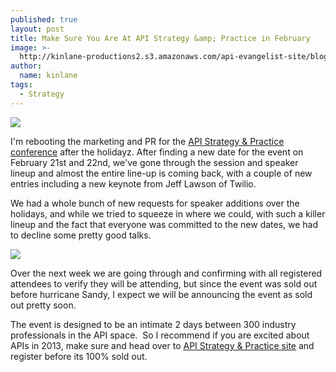 ```yaml
---
published: true
layout: post
title: Make Sure You Are At API Strategy &amp; Practice in February
image: >-
  http://kinlane-productions2.s3.amazonaws.com/api-evangelist-site/blog/api-strategy-conference-logo.png
author:
  name: kinlane
tags:
  - Strategy
---
```

[![](https://s3.amazonaws.com/kinlane-productions2/events/api-strategy-practice-conference/api-strategy-conference-logo.png)](http://www.apistrategyconference.com/)

I'm rebooting the marketing and PR for the [API Strategy & Practice conference](http://www.apistrategyconference.com/) after the holidayz. After finding a new date for the event on February 21st and 22nd, we've gone through the session and speaker lineup and almost the entire line-up is coming back, with a couple of new entries including a new keynote from Jeff Lawson of Twilio.

We had a whole bunch of new requests for speaker additions over the holidays, and while we tried to squeeze in where we could, with such a killer lineup and the fact that everyone was committed to the new dates, we had to decline some pretty good talks.

[![](https://s3.amazonaws.com/kinlane-productions2/events/api-strategy-practice-conference/api-strategy-home-1.png)](http://www.apistrategyconference.com/)

Over the next week we are going through and confirming with all registered attendees to verify they will be attending, but since the event was sold out before hurricane Sandy, I expect we will be announcing the event as sold out pretty soon.

The event is designed to be an intimate 2 days between 300 industry professionals in the API space.  So I recommend if you are excited about APIs in 2013, make sure and head over to [API Strategy & Practice site](http://www.apistrategyconference.com/) and register before its 100% sold out.